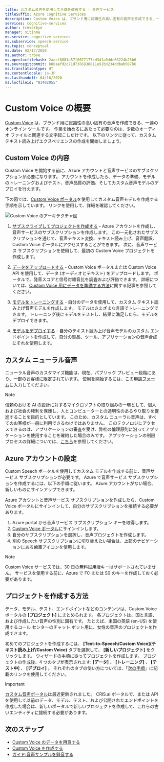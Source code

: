 ```yaml
---
title: カスタム音声を使用して合成を改善する - 音声サービス
titleSuffix: Azure Cognitive Services
description: Custom Voice は、ブランド用に認識性の高い固有の音声を作成できる、一連のオンライン ツールです。 作業を始めるにあたって必要なのは、少数のオーディオ ファイルと関連する文字起こしだけです。 以下のリンクに従って、カスタム音声テキスト変換エクスペリエンスの作成を開始しましょう。
services: cognitive-services
author: trevorbye
manager: nitinme
ms.service: cognitive-services
ms.subservice: speech-service
ms.topic: conceptual
ms.date: 02/17/2020
ms.author: trbye
ms.openlocfilehash: 2aacf8881a57f0677177cd341a0ddc63224b26b6
ms.sourcegitcommit: b80aafd2c71d7366838811e92bd234ddbab507b6
ms.translationtype: HT
ms.contentlocale: ja-JP
ms.lasthandoff: 04/16/2020
ms.locfileid: "81402055"
---
```

# <a name="get-started-with-custom-voice"></a>Custom Voice の概要

[Custom Voice](https://aka.ms/customvoice) は、ブランド用に認識性の高い固有の音声を作成できる、一連のオンライン ツールです。 作業を始めるにあたって必要なのは、少数のオーディオ ファイルと関連する文字起こしだけです。 以下のリンクに従って、カスタム テキスト読み上げエクスペリエンスの作成を開始しましょう。

## <a name="whats-in-custom-voice"></a>Custom Voice の内容

Custom Voice を開始する前に、Azure アカウントと音声サービスのサブスクリプションが必要になります。 アカウントを作成したら、データの準備、モデルのトレーニングおよびテスト、音声品質の評価、そしてカスタム音声モデルのデプロイを行えます。

下の図では、[Custom Voice ポータル](https://aka.ms/customvoice)を使用してカスタム音声モデルを作成する手順を示しています。 リンクを使用して、詳細を確認してください。

![Custom Voice のアーキテクチャ図](media/custom-voice/custom-voice-diagram.png)

1. [サブスクライブしてプロジェクトを作成する](#set-up-your-azure-account) - Azure アカウントを作成し、音声サービスのサブスクリプションを作成します。 この一元化されたサブスクリプションを通じて、音声テキスト変換、テキスト読み上げ、音声翻訳、Custom Voice ポータルにアクセスすることができます。 次に、音声サービス サブスクリプションを使用して、最初の Custom Voice プロジェクトを作成します。

2. [データをアップロードする](how-to-custom-voice-create-voice.md#upload-your-datasets) - Custom Voice ポータルまたは Custom Voice API を使用して、データ (オーディオとテキスト) をアップロードします。 ポータルで、発音スコアと信号対雑音比を調査および評価できます。 詳細については、[Custom Voice 用にデータを準備する方法](how-to-custom-voice-prepare-data.md)に関する記事を参照してください。

3. [モデルをトレーニングする](how-to-custom-voice-create-voice.md#build-your-custom-voice-model) - 自分のデータを使用して、カスタム テキスト読み上げ音声モデルを作成します。 モデルはさまざまな言語でトレーニングできます。 トレーニング後にモデルをテストし、結果に満足したら、モデルをデプロイできます。

4. [モデルをデプロイする](how-to-custom-voice-create-voice.md#create-and-use-a-custom-voice-endpoint) - 自分のテキスト読み上げ音声モデルのカスタム エンドポイントを作成して、自分の製品、ツール、アプリケーションの音声合成にそれを使用します。

## <a name="custom-neural-voices"></a>カスタム ニューラル音声

ニューラル音声のカスタマイズ機能は、現在、パブリック プレビュー段階にあり、一部のお客様に限定されています。 使用を開始するには、この[申請フォーム](https://go.microsoft.com/fwlink/?linkid=2108737)に入力してください。

> [!NOTE]
> 信頼のおける AI の設計に対するマイクロソフトの取り組みの一環として、個人および社会の権利を保護し、人とコンピューターとの透明性のあるやり取りを促進することを目的としています。 このため、カスタム ニューラル音声は、すべてのお客様が一般に利用できるわけではありません。 このテクノロジにアクセスできるのは、アプリケーションの審査を受け、弊社の倫理原則に沿ってアプリケーションを使用することを確約した場合のみです。 アプリケーションの制限プロセスの詳細については、[こちら](https://aka.ms/custom-neural-gating-overview)を参照してください。

## <a name="set-up-your-azure-account"></a>Azure アカウントの設定

Custom Speech ポータルを使用してカスタム モデルを作成する前に、音声サービス サブスクリプションが必要です。 Azure で音声サービス サブスクリプションを作成するには、以下の手順に従います。 Azure アカウントがない場合、新しいものにサインアップできます。  

Azure アカウントと音声サービス サブスクリプションを作成したら、Custom Voice ポータルにサインインして、自分のサブスクリプションを接続する必要があります。

1. Azure portal から音声サービス サブスクリプション キーを取得します。
2. [Custom Voice ポータル](https://aka.ms/custom-voice)にサインインします。
3. 自分のサブスクリプションを選択し、音声プロジェクトを作成します。
4. 別の Speech サブスクリプションに切り替えたい場合は、上部のナビゲーションにある歯車アイコンを使用します。

> [!NOTE]
> Custom Voice サービスでは、30 日の無料試用版キーはサポートされていません。 サービスを使用する前に、Azure で F0 または S0 のキーを作成しておく必要があります。

## <a name="how-to-create-a-project"></a>プロジェクトを作成する方法

データ、モデル、テスト、エンドポイントなどのコンテンツは、Custom Voice ポータルの **[プロジェクト]** にまとめられます。 各プロジェクトは、国と言語、および作成したい音声の性別に固有です。 たとえば、米国の英語 (en-US) を使用するコール センターのチャット ボット用に、女性の音声のプロジェクトを作成できます。

初めてのプロジェクトを作成するには、 **[Text-to-Speech/Custom Voice]\(テキスト読み上げ/Custom Voice\)** タブを選択して、 **[新しいプロジェクト]** をクリックします。 ウィザードの手順に従ってプロジェクトを作成します。 プロジェクトの作成後、4 つのタブが表示されます: **[データ]** 、 **[トレーニング]** 、 **[テスト中]** 、 **[デプロイ]** 。 それぞれのタブの使い方については、「[次の手順](#next-steps)」に記載のリンクを使用してください。

> [!IMPORTANT]
> [カスタム音声ポータル](https://aka.ms/custom-voice)は最近更新されました。 CRIS.ai ポータルで、または API を使用して以前のデータ、モデル、テスト、および公開されたエンドポイントを作成した場合は、新しいポータルで新しいプロジェクトを作成して、これらの古いエンティティに接続する必要があります。

## <a name="next-steps"></a>次のステップ

- [Custom Voice のデータを用意する](how-to-custom-voice-prepare-data.md)
- [Custom Voice を作成する](how-to-custom-voice-create-voice.md)
- [ガイド:音声サンプルを録音する](record-custom-voice-samples.md)
